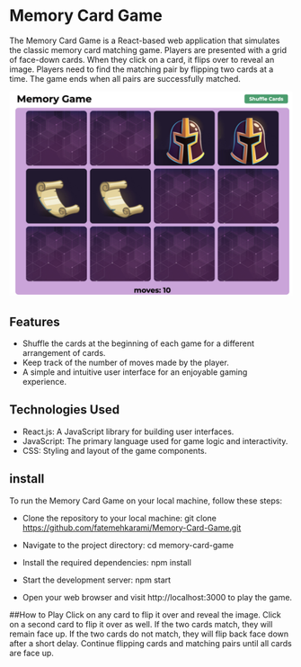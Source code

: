 # Memory Card Game
The Memory Card Game is a React-based web application that simulates the classic memory card matching game. Players are presented with a grid of face-down cards. When they click on a card, it flips over to reveal an image. Players need to find the matching pair by flipping two cards at a time. The game ends when all pairs are successfully matched.

![Memory Card Game Screenshot](public/images/screenshot.png)

## Features
- Shuffle the cards at the beginning of each game for a different arrangement of cards.
- Keep track of the number of moves made by the player.
- A simple and intuitive user interface for an enjoyable gaming experience.
  
## Technologies Used
- React.js: A JavaScript library for building user interfaces.
- JavaScript: The primary language used for game logic and interactivity.
- CSS: Styling and layout of the game components.

## install
To run the Memory Card Game on your local machine, follow these steps:

- Clone the repository to your local machine:
git clone https://github.com/fatemehkarami/Memory-Card-Game.git

- Navigate to the project directory:
cd memory-card-game

- Install the required dependencies:
npm install

- Start the development server:
npm start

- Open your web browser and visit http://localhost:3000 to play the game.
  
##How to Play
Click on any card to flip it over and reveal the image.
Click on a second card to flip it over as well.
If the two cards match, they will remain face up.
If the two cards do not match, they will flip back face down after a short delay.
Continue flipping cards and matching pairs until all cards are face up.
